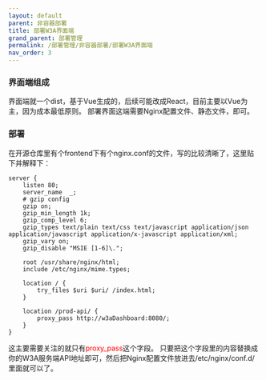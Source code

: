 ```yaml
---
layout: default
parent: 非容器部署
title: 部署W3A界面端
grand_parent: 部署管理
permalink: /部署管理/非容器部署/部署W3A界面端
nav_order: 3
---
```


### 界面端组成

界面端就一个dist，基于Vue生成的，后续可能改成React，目前主要以Vue为主，因为成本最低原则。
部署界面这端需要Nginx配置文件、静态文件，即可。

### 部署

在开源仓库里有个frontend下有个nginx.conf的文件，写的比较清晰了，这里贴下并解释下：

```
server {
    listen 80;
    server_name  _;
    # gzip config
    gzip on;
    gzip_min_length 1k;
    gzip_comp_level 6;
    gzip_types text/plain text/css text/javascript application/json application/javascript application/x-javascript application/xml;
    gzip_vary on;
    gzip_disable "MSIE [1-6]\.";

    root /usr/share/nginx/html;
    include /etc/nginx/mime.types;

    location / {
        try_files $uri $uri/ /index.html;
    }

    location /prod-api/ {
        proxy_pass http://w3aDashboard:8080/;
    }
}
```

这主要需要关注的就只有<font color='red'>proxy_pass</font>这个字段。
只要把这个字段里的内容替换成你的W3A服务端API地址即可，然后把Nginx配置文件放进去/etc/nginx/conf.d/里面就可以了。